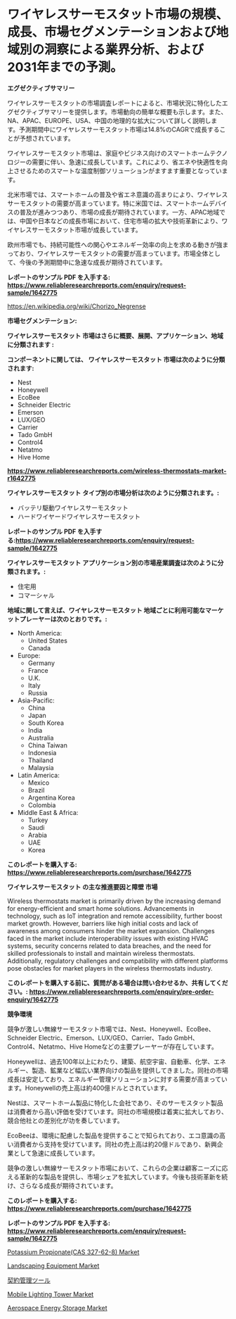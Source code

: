 <p><h1>ワイヤレスサーモスタット市場の規模、成長、市場セグメンテーションおよび地域別の洞察による業界分析、および2031年までの予測。</h1></p><p><strong>エグゼクティブサマリー</strong></p>
<p><p>ワイヤレスサーモスタットの市場調査レポートによると、市場状況に特化したエグゼクティブサマリーを提供します。市場動向の簡単な概要も示します。また、NA、APAC、EUROPE、USA、中国の地理的な拡大について詳しく説明します。予測期間中にワイヤレスサーモスタット市場は14.8%のCAGRで成長することが予想されています。</p><p>ワイヤレスサーモスタット市場は、家庭やビジネス向けのスマートホームテクノロジーの需要に伴い、急速に成長しています。これにより、省エネや快適性を向上させるためのスマートな温度制御ソリューションがますます重要となっています。</p><p>北米市場では、スマートホームの普及や省エネ意識の高まりにより、ワイヤレスサーモスタットの需要が高まっています。特に米国では、スマートホームデバイスの普及が進みつつあり、市場の成長が期待されています。一方、APAC地域では、中国や日本などの成長市場において、住宅市場の拡大や技術革新により、ワイヤレスサーモスタット市場が成長しています。</p><p>欧州市場でも、持続可能性への関心やエネルギー効率の向上を求める動きが強まっており、ワイヤレスサーモスタットの需要が高まっています。市場全体として、今後の予測期間中に急速な成長が期待されています。</p></p>
<p><strong>レポートのサンプル PDF を入手する: <a href="https://www.reliableresearchreports.com/enquiry/request-sample/1642775">https://www.reliableresearchreports.com/enquiry/request-sample/1642775</a></strong></p>
<p><a href="https://en.wikipedia.org/wiki/Chorizo_Negrense">https://en.wikipedia.org/wiki/Chorizo_Negrense</a></p>
<p><strong>市場セグメンテーション:</strong></p>
<p><strong> ワイヤレスサーモスタット 市場はさらに概要、展開、アプリケーション、地域に分類されます :</strong></p>
<p><strong>コンポーネントに関しては、 ワイヤレスサーモスタット 市場は次のように分類されます:</strong></p>
<p><ul><li>Nest</li><li>Honeywell</li><li>EcoBee</li><li>Schneider Electric</li><li>Emerson</li><li>LUX/GEO</li><li>Carrier</li><li>Tado GmbH</li><li>Control4</li><li>Netatmo</li><li>Hive Home</li></ul></p>
<p><strong><a href="https://www.reliableresearchreports.com/wireless-thermostats-market-r1642775">https://www.reliableresearchreports.com/wireless-thermostats-market-r1642775</a></strong></p>
<p><strong> ワイヤレスサーモスタット タイプ別の市場分析は次のように分類されます。:</strong></p>
<p><ul><li>バッテリ駆動ワイヤレスサーモスタット</li><li>ハードワイヤードワイヤレスサーモスタット</li></ul></p>
<p><strong>レポートのサンプル PDF を入手する:<a href="https://www.reliableresearchreports.com/enquiry/request-sample/1642775">https://www.reliableresearchreports.com/enquiry/request-sample/1642775</a></strong></p>
<p><strong> ワイヤレスサーモスタット アプリケーション別の市場産業調査は次のように分類されます。:</strong></p>
<p><ul><li>住宅用</li><li>コマーシャル</li></ul></p>
<p><strong>地域に関して言えば、ワイヤレスサーモスタット 地域ごとに利用可能なマーケットプレーヤーは次のとおりです。:</strong></p>
<p><ul>
    <li>
        North America:
        <ul>
            <li>United States</li>
            <li>Canada</li>
        </ul>
    </li>
    <li>
        Europe:
        <ul>
            <li>Germany</li>
            <li>France</li>
            <li>U.K.</li>
            <li>Italy</li>
            <li>Russia</li>
        </ul>
    </li>
    <li>
        Asia-Pacific:
        <ul>
            <li>China</li>
            <li>Japan</li>
            <li>South Korea</li>
            <li>India</li>
            <li>Australia</li>
            <li>China Taiwan</li>
            <li>Indonesia</li>
            <li>Thailand</li>
            <li>Malaysia</li>
        </ul>
    </li>
    <li>
        Latin America:
        <ul>
            <li>Mexico</li>
            <li>Brazil</li>
            <li>Argentina Korea</li>
            <li>Colombia</li>
        </ul>
    </li>
    <li>
        Middle East & Africa:
        <ul>
            <li>Turkey</li>
            <li>Saudi</li>
            <li>Arabia</li>
            <li>UAE</li>
            <li>Korea</li>
        </ul>
    </li>
    </ul></p>
<p><strong>このレポートを購入する: <a href="https://www.reliableresearchreports.com/purchase/1642775">https://www.reliableresearchreports.com/purchase/1642775</a></strong></p>
<p><strong>ワイヤレスサーモスタット の主な推進要因と障壁 市場</strong></p>
<p><p>Wireless thermostats market is primarily driven by the increasing demand for energy-efficient and smart home solutions. Advancements in technology, such as IoT integration and remote accessibility, further boost market growth. However, barriers like high initial costs and lack of awareness among consumers hinder the market expansion. Challenges faced in the market include interoperability issues with existing HVAC systems, security concerns related to data breaches, and the need for skilled professionals to install and maintain wireless thermostats. Additionally, regulatory challenges and compatibility with different platforms pose obstacles for market players in the wireless thermostats industry.</p></p>
<p><strong>このレポートを購入する前に、質問がある場合は問い合わせるか、共有してください。: <a href="https://www.reliableresearchreports.com/enquiry/pre-order-enquiry/1642775">https://www.reliableresearchreports.com/enquiry/pre-order-enquiry/1642775</a></strong></p>
<p><strong>競争環境</strong></p>
<p><p>競争が激しい無線サーモスタット市場では、Nest、Honeywell、EcoBee、Schneider Electric、Emerson、LUX/GEO、Carrier、Tado GmbH、Control4、Netatmo、Hive Homeなどの主要プレーヤーが存在しています。</p><p>Honeywellは、過去100年以上にわたり、建築、航空宇宙、自動車、化学、エネルギー、製造、鉱業など幅広い業界向けの製品を提供してきました。同社の市場成長は安定しており、エネルギー管理ソリューションに対する需要が高まっています。Honeywellの売上高は約400億ドルとされています。</p><p>Nestは、スマートホーム製品に特化した会社であり、そのサーモスタット製品は消費者から高い評価を受けています。同社の市場規模は着実に拡大しており、競合他社との差別化が功を奏しています。</p><p>EcoBeeは、環境に配慮した製品を提供することで知られており、エコ意識の高い消費者から支持を受けています。同社の売上高は約20億ドルであり、新興企業として急速に成長しています。</p><p>競争の激しい無線サーモスタット市場において、これらの企業は顧客ニーズに応える革新的な製品を提供し、市場シェアを拡大しています。今後も技術革新を続け、さらなる成長が期待されています。</p></p>
<p><strong>このレポートを購入する: <a href="https://www.reliableresearchreports.com/purchase/1642775">https://www.reliableresearchreports.com/purchase/1642775</a></strong></p>
<p><strong>レポートのサンプル PDF を入手する: <a href="https://www.reliableresearchreports.com/enquiry/request-sample/1642775">https://www.reliableresearchreports.com/enquiry/request-sample/1642775</a></strong><strong></strong></p>
<p><p><a href="https://www.linkedin.com/pulse/potassium-propionatecas-327-62-8-market-size-type-food-johef">Potassium Propionate(CAS 327-62-8) Market</a></p><p><a href="https://github.com/phuonganhit041011/Market-Research-Report-List-1/blob/main/landscaping-equipment-market.md">Landscaping Equipment Market</a></p><p><a href="https://medium.com/@alyle7648/%E5%A5%91%E7%B4%84%E7%AE%A1%E7%90%86%E3%83%84%E3%83%BC%E3%83%AB%E5%B8%82%E5%A0%B4%E3%81%AE%E3%82%B5%E3%82%A4%E3%82%BA-%E3%82%B7%E3%82%A7%E3%82%A2-%E3%83%88%E3%83%AC%E3%83%B3%E3%83%89%E3%81%AE%E5%88%86%E6%9E%90%E3%83%AC%E3%83%9D%E3%83%BC%E3%83%88-%E8%A3%BD%E5%93%81%E5%88%A5-%E3%82%AF%E3%83%A9%E3%82%A6%E3%83%89%E3%83%99%E3%83%BC%E3%82%B9-%E3%82%AA%E3%83%B3%E3%83%97%E3%83%AC%E3%83%9F%E3%82%B9-2024%E5%B9%B4-2031%E5%B9%B4%E3%81%AE%E3%82%BB%E3%82%B0%E3%83%A1%E3%83%B3%E3%83%88%E4%BA%88%E6%B8%AC-8ecca6cfd907">契約管理ツール</a></p><p><a href="https://github.com/nhteumcc68/Market-Research-Report-List-1/blob/main/mobile-lighting-tower-market.md">Mobile Lighting Tower Market</a></p><p><a href="https://issuu.com/reportprime-2/docs/aerospace-energy-storage-market-size-2030.pptx">Aerospace Energy Storage Market</a></p></p>
